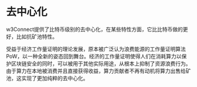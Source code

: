# 去中心化

w3Connect提供了比特币级别的去中心化，在某些特性方面，它比比特币做的更好，比如抗矿池特性。

受益于经济工作量证明的理论发展，原本被广泛认为浪费能源的工作量证明算法PoW，以一种全新的姿态回到舞台。经济的工作量证明使得人们在消耗算力以保护区块链安全的同时，可以被用于其他实际用途，从根本上抑制了资源浪费行为。由于算力在本地被消费并且直接获得收益，算力贡献者不再有动机将算力出售给矿池，这实现了更加纯粹的去中心化。

